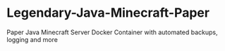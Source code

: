 # Legendary-Java-Minecraft-Paper
Paper Java Minecraft Server Docker Container with automated backups, logging and more
